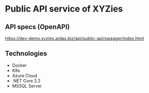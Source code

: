 # Public API service of XYZies

## API specs (OpenAPI) 
https://dev-demo.xyzies.ardas.biz/api/public-api/swagger/index.html


## Technologies
 - Docker
 - K8s
 - Azure Cloud
 - .NET Core 2.2
 - MSSQL Server
